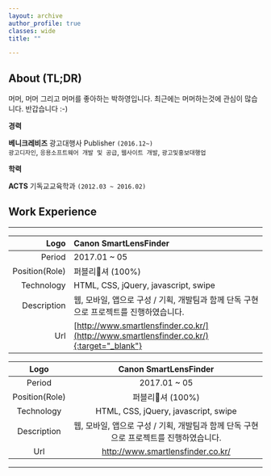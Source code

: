 ```yaml
---
layout: archive
author_profile: true
classes: wide
title: ""

---
```


## About (TL;DR)
머머, 머머 그리고 머머를 좋아하는 박하영입니다. 최근에는 머머하는것에 관심이 많습니다. 반갑습니다 :-)

<i class="fa fa-briefcase fa-1x"></i> **경력**   
  
  **베니크레비즈** 광고대행사 Publisher `(2016.12~)`  
      `광고디자인`, `응용소프트웨어 개발 및 공급`, `웹사이트 개발`, `광고및홍보대행업`

<i class="fa fa-graduation-cap fa-1x"></i> **학력** 

  **ACTS** 기독교교육학과 `(2012.03 ~ 2016.02)`  

<!-- <i class="fa fa-moon fa-1x"></i> Moonlight **Side Job** -->

## <i class="fa fa-briefcase fa-1x"></i> Work Experience
--- 

|Logo          |Canon SmartLensFinder 
|---:          |:---
|Period        |2017.01 ~ 05
|Position(Role)|퍼블리셔 (100%)
|Technology    |HTML, CSS, jQuery, javascript, swipe
|Description   |웹, 모바일, 앱으로 구성 / 기획, 개발팀과 함께 단독 구현으로 프로젝트를 진행하였습니다. 
|Url           |[http://www.smartlensfinder.co.kr/](http://www.smartlensfinder.co.kr/){:target="_blank"}

|Logo          |Canon SmartLensFinder 
| :---:        |:---:
|Period        |2017.01 ~ 05
|Position(Role)|퍼블리셔 (100%)
|Technology    |HTML, CSS, jQuery, javascript, swipe
|Description   |웹, 모바일, 앱으로 구성 / 기획, 개발팀과 함께 단독 구현으로 프로젝트를 진행하였습니다. 
|Url           |http://www.smartlensfinder.co.kr/

---
